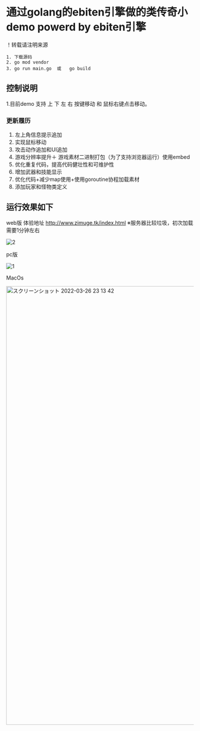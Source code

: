 # 通过golang的ebiten引擎做的类传奇小demo  powerd by ebiten引擎

！转载请注明来源

```
1. 下载源码
2. go mod vendor 
3. go run main.go  或   go build
```
## 控制说明
  1.目前demo 支持 上 下 左 右 按键移动 和 鼠标右键点击移动。
  
### 更新履历
  1. 左上角信息提示追加
  2. 实现鼠标移动
  3. 攻击动作追加和UI追加
  4. 游戏分辨率提升＋ 游戏素材二进制打包（为了支持浏览器运行）使用embed
  5. 优化重复代码，提高代码健壮性和可维护性
  6. 增加武器和技能显示
  7. 优化代码+减少map使用+使用goroutine协程加载素材
  8. 添加玩家和怪物类定义
  
## 运行效果如下
   
  web版   体验地址 http://www.zimuge.tk/index.html ※服务器比较垃圾，初次加载需要1分钟左右
   
  ![2](https://user-images.githubusercontent.com/22612129/160224243-73f635a5-976d-4098-9e1b-a3940831ae79.png)

  pc版  
   
  ![1](https://user-images.githubusercontent.com/22612129/160224182-a6908e4d-fa3e-406d-a276-67c09648d729.png)
  
  MacOs
  
  <img width="1180" alt="スクリーンショット 2022-03-26 23 13 42" src="https://user-images.githubusercontent.com/22612129/160243441-cd8d3de7-e7fc-46ef-b607-00ee1a62414d.png">


   




